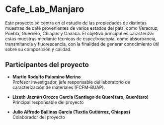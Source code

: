 # Cafe_Lab_Manjaro

Este proyecto se centra en el estudio de las propiedades de distintas muestras de café provenientes de varios estados del país, como Veracruz, Puebla, Guerrero, Chiapas y Oaxaca. El objetivo principal es caracterizar estas muestras mediante técnicas de espectroscopía, como absorbancia, transmitancia y fluorescencia, con la finalidad de generar conocimiento útil sobre su composición y calidad.

## Participantes del proyecto

- **Martín Rodolfo Palomino Merino**  
  Profesor investigador, jefe responsable del laboratorio de caracterización de materiales (FCFM-BUAP).

- **Lizeth Jazmín Orozco García (Santiago de Querétaro, Querétaro)**  
  Principal responsable del proyecto

- **Julio Alfredo Ballinas García (Tuxtla Gutiérrez, Chiapas)**  
  Colaborador del proyecto
